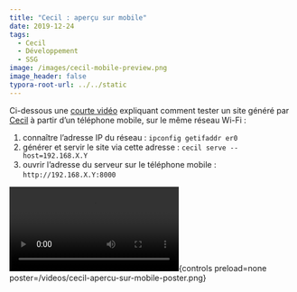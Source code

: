 ```yaml
---
title: "Cecil : aperçu sur mobile"
date: 2019-12-24
tags:
  - Cecil
  - Développement
  - SSG
image: /images/cecil-mobile-preview.png
image_header: false
typora-root-url: ../../static
---
```


Ci-dessous une [courte vidéo](/videos/cecil-apercu-sur-mobile.mp4) expliquant comment tester un site généré par [Cecil](https://cecil.app) à partir d’un téléphone mobile, sur le même réseau Wi-Fi :

1. connaître l’adresse IP du réseau : `ipconfig getifaddr er0`
2. générer et servir le site via cette adresse : `cecil serve --host=192.168.X.Y`
3. ouvrir l’adresse du serveur sur le téléphone mobile : `http://192.168.X.Y:8000`

<!-- break -->

![video](/videos/cecil-apercu-sur-mobile.mp4){controls preload=none poster=/videos/cecil-apercu-sur-mobile-poster.png}
